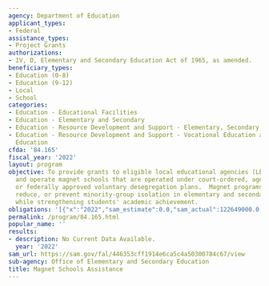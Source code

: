 ```yaml
---
agency: Department of Education
applicant_types:
- Federal
assistance_types:
- Project Grants
authorizations:
- IV, D, Elementary and Secondary Education Act of 1965, as amended.
beneficiary_types:
- Education (0-8)
- Education (9-12)
- Local
- School
categories:
- Education - Educational Facilities
- Education - Elementary and Secondary
- Education - Resource Development and Support - Elementary, Secondary Education
- Education - Resource Development and Support - Vocational Education and Handicapped
  Education
cfda: '84.165'
fiscal_year: '2022'
layout: program
objective: To provide grants to eligible local educational agencies (LEAs) to establish
  and operate magnet schools that are operated under court-ordered, agency-ordered,
  or federally approved voluntary desegregation plans.  Magnet programs aim to eliminate,
  reduce, or prevent minority-group isolation in elementary and secondary schools
  while strengthening students' academic achievement.
obligations: '[{"x":"2022","sam_estimate":0.0,"sam_actual":122649000.0,"usa_spending_actual":122649017.0},{"x":"2023","sam_estimate":137260000.0,"sam_actual":0.0,"usa_spending_actual":13089657.0},{"x":"2024","sam_estimate":147160000.0,"sam_actual":0.0,"usa_spending_actual":0.0}]'
permalink: /program/84.165.html
popular_name: ''
results:
- description: No Current Data Available.
  year: '2022'
sam_url: https://sam.gov/fal/446353cff1914e6ca5c4a50300784c67/view
sub-agency: Office of Elementary and Secondary Education
title: Magnet Schools Assistance
---
```

